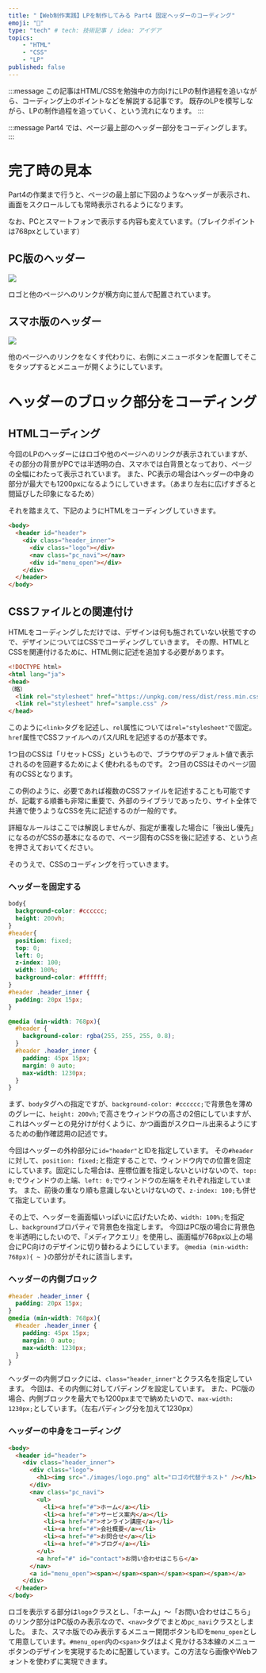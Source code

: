 ```yaml
---
title: "【Web制作実践】LPを制作してみる Part4 固定ヘッダーのコーディング"
emoji: "👏"
type: "tech" # tech: 技術記事 / idea: アイデア
topics:
    - "HTML"
    - "CSS"
    - "LP"
published: false
---
```


:::message
この記事はHTML/CSSを勉強中の方向けにLPの制作過程を追いながら、コーディング上のポイントなどを解説する記事です。
既存のLPを模写しながら、LPの制作過程を追っていく、という流れになります。
:::

:::message
Part4 では、ページ最上部のヘッダー部分をコーディングします。
:::

# 完了時の見本

Part4の作業まで行うと、ページの最上部に下図のようなヘッダーが表示され、画面をスクロールしても常時表示されるようになります。

なお、PCとスマートフォンで表示する内容も変えています。（ブレイクポイントは768pxとしています）

## PC版のヘッダー
![](/images/web_practice_lp/lp-design-pc02.png)

ロゴと他のページへのリンクが横方向に並んで配置されています。


## スマホ版のヘッダー
![](/images/web_practice_lp/lp-design-sp02.png)

他のページへのリンクをなくす代わりに、右側にメニューボタンを配置してそこをタップするとメニューが開くようにしています。

# ヘッダーのブロック部分をコーディング

## HTMLコーディング

今回のLPのヘッダーにはロゴや他のページへのリンクが表示されていますが、その部分の背景がPCでは半透明の白、スマホでは白背景となっており、ページの全幅にわたって表示されています。
また、PC表示の場合はヘッダーの中身の部分が最大でも1200pxになるようにしていきます。（あまり左右に広げすぎると間延びした印象になるため）

それを踏まえて、下記のようにHTMLをコーディングしていきます。

```html
<body>
  <header id="header">
    <div class="header_inner">
      <div class="logo"></div>
      <nav class="pc_navi"></nav>
      <div id="menu_open"></div>
    </div>
  </header>
</body>
```

## CSSファイルとの関連付け

HTMLをコーディングしただけでは、デザインは何も施されていない状態ですので、デザインについてはCSSでコーディングしていきます。
その際、HTMLとCSSを関連付けるために、HTML側に記述を追加する必要があります。

```html
<!DOCTYPE html>
<html lang="ja">
<head>
（略）
  <link rel="stylesheet" href="https://unpkg.com/ress/dist/ress.min.css" />
  <link rel="stylesheet" href="sample.css" />
</head>
```

このように`<link>`タグを記述し、`rel`属性については`rel="stylesheet"`で固定。`href`属性でCSSファイルへのパス/URLを記述するのが基本です。

1つ目のCSSは「リセットCSS」というもので、ブラウザのデフォルト値で表示されるのを回避するためによく使われるものです。
2つ目のCSSはそのページ固有のCSSとなります。

この例のように、必要であれば複数のCSSファイルを記述することも可能ですが、記載する順番も非常に重要で、外部のライブラリであったり、サイト全体で共通で使うようなCSSを先に記述するのが一般的です。

詳細なルールはここでは解説しませんが、指定が重複した場合に「後出し優先」になるのがCSSの基本になるので、ページ固有のCSSを後に記述する、という点を押さえておいてください。

そのうえで、CSSのコーディングを行っていきます。

### ヘッダーを固定する

```css:sample.css
body{
  background-color: #cccccc;
  height: 200vh;
}
#header{
  position: fixed;
  top: 0;
  left: 0;
  z-index: 100;
  width: 100%;
  background-color: #ffffff;
}
#header .header_inner {
  padding: 20px 15px;
}

@media (min-width: 768px){
  #header {
    background-color: rgba(255, 255, 255, 0.8);
  }
  #header .header_inner {
    padding: 45px 15px;
    margin: 0 auto;
    max-width: 1230px;
  }
}
```

まず、`body`タグへの指定ですが、`background-color: #cccccc;`で背景色を薄めのグレーに、`height: 200vh;`で高さをウィンドウの高さの2倍にしていますが、これはヘッダーとの見分けが付くように、かつ画面がスクロール出来るようにするための動作確認用の記述です。

今回はヘッダーの外枠部分に`id="header"`とIDを指定しています。
その`#header`に対して、`position: fixed;`と指定することで、ウィンドウ内での位置を固定にしています。固定にした場合は、座標位置を指定しないといけないので、`top: 0;`でウィンドウの上端、`left: 0;`でウィンドウの左端をそれぞれ指定しています。
また、前後の重なり順も意識しないといけないので、`z-index: 100;`も併せて指定しています。

その上で、ヘッダーを画面幅いっぱいに広げたいため、`width: 100%;`を指定し、`background`プロパティで背景色を指定します。
今回はPC版の場合に背景色を半透明にしたいので、『メディアクエリ』を使用し、画面幅が768px以上の場合にPC向けのデザインに切り替わるようにしています。
`@media (min-width: 768px){ ~ }`の部分がそれに該当します。


### ヘッダーの内側ブロック
```css:sample.css
#header .header_inner {
  padding: 20px 15px;
}
@media (min-width: 768px){
  #header .header_inner {
    padding: 45px 15px;
    margin: 0 auto;
    max-width: 1230px;
  }
}
```

ヘッダーの内側ブロックには、`class="header_inner"`とクラス名を指定しています。
今回は、その内側に対してパディングを設定しています。
また、PC版の場合、内側ブロックを最大でも1200pxまでで納めたいので、`max-width: 1230px;`としています。（左右パディング分を加えて1230px）


### ヘッダーの中身をコーディング

```html
<body>
  <header id="header">
    <div class="header_inner">
      <div class="logo">
        <h1><img src="./images/logo.png" alt="ロゴの代替テキスト" /></h1>
      </div>
      <nav class="pc_navi">
        <ul>
          <li><a href="#">ホーム</a></li>
          <li><a href="#">サービス案内</a></li>
          <li><a href="#">オンライン講座</a></li>
          <li><a href="#">会社概要</a></li>
          <li><a href="#">お問合せ</a></li>
          <li><a href="#">ブログ</a></li>
        </ul>
        <a href="#" id="contact">お問い合わせはこちら</a>
      </nav>
      <a id="menu_open"><span></span><span></span><span></span></a>
    </div>
  </header>
</body>
```

ロゴを表示する部分は`logo`クラスとし、「ホーム」～「お問い合わせはこちら」のリンク部分はPC版のみ表示なので、`<nav>`タグでまとめ`pc_navi`クラスとしました。
また、スマホ版でのみ表示するメニュー開閉ボタンもIDを`menu_open`として用意しています。`#menu_open`内の`<span>`タグはよく見かける3本線のメニューボタンのデザインを実現するために配置しています。この方法なら画像やWebフォントを使わずに実現できます。